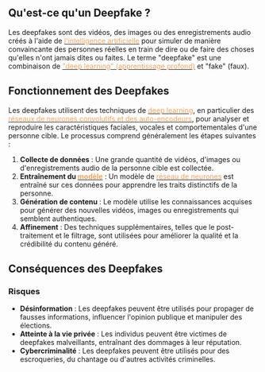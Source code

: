 ## Qu'est-ce qu'un Deepfake ?

Les deepfakes sont des vidéos, des images ou des enregistrements audio créés à l'aide de [<span style="color:rgb(244,164,96)">l'intelligence artificielle</span>](/Glossaire/I/ia.md) pour simuler de manière convaincante des personnes réelles en train de dire ou de faire des choses qu'elles n'ont jamais dites ou faites. Le terme "deepfake" est une combinaison de [<span style="color:rgb(244,164,96)">"deep learning" (apprentissage profond)</span>](/Glossaire/) et "fake" (faux).

## Fonctionnement des Deepfakes

Les deepfakes utilisent des techniques de [<span style="color:rgb(244,164,96)">deep learning</span>](/Glossaire/), en particulier des [<span style="color:rgb(244,164,96)">réseaux de neurones convolutifs et des auto-encodeurs</span>](/Glossaire/), pour analyser et reproduire les caractéristiques faciales, vocales et comportementales d'une personne cible. Le processus comprend généralement les étapes suivantes :

1. **Collecte de données** : Une grande quantité de vidéos, d'images ou d'enregistrements audio de la personne cible est collectée.
2. **Entraînement du [<span style="color:rgb(244,164,96)">modèle</span>](/Glossaire/)** : Un modèle de [<span style="color:rgb(244,164,96)">réseau de neurones</span>](/Glossaire/) est entraîné sur ces données pour apprendre les traits distinctifs de la personne.
3. **Génération de contenu** : Le modèle utilise les connaissances acquises pour générer des nouvelles vidéos, images ou enregistrements qui semblent authentiques.
4. **Affinement** : Des techniques supplémentaires, telles que le post-traitement et le filtrage, sont utilisées pour améliorer la qualité et la crédibilité du contenu généré.

## Conséquences des Deepfakes

### Risques

- **Désinformation** : Les deepfakes peuvent être utilisés pour propager de fausses informations, influencer l'opinion publique et manipuler des élections.
- **Atteinte à la vie privée** : Les individus peuvent être victimes de deepfakes malveillants, entraînant des dommages à leur réputation.
- **Cybercriminalité** : Les deepfakes peuvent être utilisés pour des escroqueries, du chantage ou d'autres activités criminelles.
